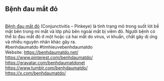 <h2> Bệnh đau mắt đỏ </h2> <br>
<a href="https://benhdaumatdo.net/">Bệnh đau mắt đỏ</a> (Conjunctivitis – Pinkeye) là tình trạng mô trong suốt lót bề mặt bên trong mí mắt và lớp phủ bên ngoài mắt bị viêm đỏ. Người bệnh có thể bị đau mắt đỏ ở một hoặc cả hai mắt do virus, vi khuẩn, chất gây dị ứng và nhiều nguyên nhân khác gây ra.<br> #benhdaumatdo #timhieuvebenhdaumatdo <br> Website: <a href="https://benhdaumatdo.net/">https://benhdaumatdo.net/</a> <br>
<a href="https://www.pinterest.com/benhdaumatdo/">https://www.pinterest.com/benhdaumatdo/</a> <br>
<a href="https://gravatar.com/benhdaumatdonet">https://gravatar.com/benhdaumatdonet</a> <br>
<a href="https://www.tumblr.com/benhdaumatdo/">https://www.tumblr.com/benhdaumatdo/</a> <br>
<a href="https://x.com/benhdaumatdo/">https://x.com/benhdaumatdo/</a>
